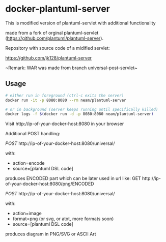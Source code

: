 # docker-plantuml-server

This is modified version of plantuml-servlet with additional functionality

made from a fork of orginal plantuml-servlet (https://github.com/plantuml/plantuml-server).

Repository with source code of a midified servlet:

https://github.com/jk128/plantuml-server

~Remark: WAR was made from branch universal-post-servlet~

## Usage

```sh
# either run in foreground (ctrl-c exits the server)
docker run -it -p 8080:8080 --rm neam/plantuml-server

# or in background (server keeps running until specifically killed)
docker logs -f $(docker run -d -p 8080:8080 neam/plantuml-server)
```

Visit http://ip-of-your-docker-host:8080 in your browser

Additional POST handling:

*POST* http://ip-of-your-docker-host:8080/universal/

with:
 
- action=encode
- source=[plantuml DSL code]
 
 produces ENCODED part which can be later used in url like: GET http://ip-of-your-docker-host:8080/png/ENCODED
 
*POST* http://ip-of-your-docker-host:8080/universal/

with:

- action=image
- format=png (or svg, or  atxt, more formats soon)
- source=[plantuml DSL code]

produces diagram in PNG/SVG or ASCII Art
